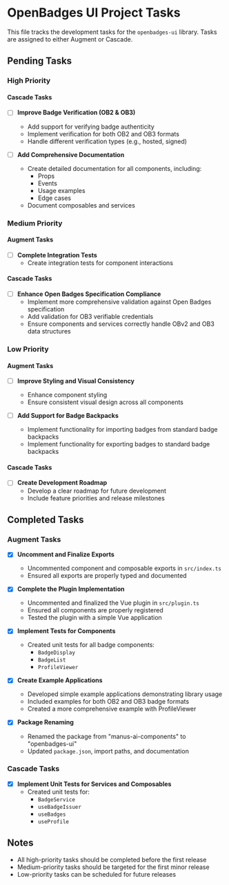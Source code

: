 # OpenBadges UI Project Tasks

This file tracks the development tasks for the `openbadges-ui` library. Tasks are assigned to either Augment or Cascade.

## Pending Tasks

### High Priority

#### Cascade Tasks
- [ ] **Improve Badge Verification (OB2 & OB3)**
    - Add support for verifying badge authenticity
    - Implement verification for both OB2 and OB3 formats
    - Handle different verification types (e.g., hosted, signed)

- [ ] **Add Comprehensive Documentation**
    - Create detailed documentation for all components, including:
        - Props
        - Events
        - Usage examples
        - Edge cases
    - Document composables and services

### Medium Priority

#### Augment Tasks
- [ ] **Complete Integration Tests**
    - Create integration tests for component interactions

#### Cascade Tasks
- [ ] **Enhance Open Badges Specification Compliance**
    - Implement more comprehensive validation against Open Badges specification
    - Add validation for OB3 verifiable credentials
    - Ensure components and services correctly handle OBv2 and OB3 data structures

### Low Priority

#### Augment Tasks
- [ ] **Improve Styling and Visual Consistency**
    - Enhance component styling
    - Ensure consistent visual design across all components

- [ ] **Add Support for Badge Backpacks**
    - Implement functionality for importing badges from standard badge backpacks
    - Implement functionality for exporting badges to standard badge backpacks

#### Cascade Tasks
- [ ] **Create Development Roadmap**
    - Develop a clear roadmap for future development
    - Include feature priorities and release milestones

## Completed Tasks

### Augment Tasks
- [x] **Uncomment and Finalize Exports**
    - Uncommented component and composable exports in `src/index.ts`
    - Ensured all exports are properly typed and documented

- [x] **Complete the Plugin Implementation**
    - Uncommented and finalized the Vue plugin in `src/plugin.ts`
    - Ensured all components are properly registered
    - Tested the plugin with a simple Vue application

- [x] **Implement Tests for Components**
    - Created unit tests for all badge components:
        - `BadgeDisplay`
        - `BadgeList`
        - `ProfileViewer`

- [x] **Create Example Applications**
    - Developed simple example applications demonstrating library usage
    - Included examples for both OB2 and OB3 badge formats
    - Created a more comprehensive example with ProfileViewer

- [x] **Package Renaming**
    - Renamed the package from "manus-ai-components" to "openbadges-ui"
    - Updated `package.json`, import paths, and documentation

### Cascade Tasks
- [x] **Implement Unit Tests for Services and Composables**
    - Created unit tests for:
        - `BadgeService`
        - `useBadgeIssuer`
        - `useBadges`
        - `useProfile`

## Notes

- All high-priority tasks should be completed before the first release
- Medium-priority tasks should be targeted for the first minor release
- Low-priority tasks can be scheduled for future releases
